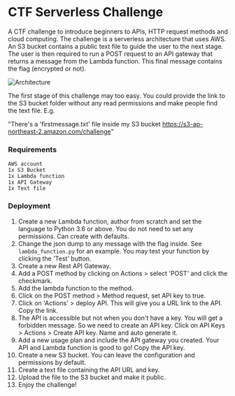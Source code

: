 # CTF Serverless Challenge

A CTF challenge to introduce beginners to APIs, HTTP request methods and cloud computing. The challenge is a serverless architecture that uses AWS. An S3 bucket contains a public text file to guide the user to the next stage. The user is then required to run a POST request to an API gateway that returns a message from the Lambda function. This final message contains the flag (encrypted or not). 

![Architecture](https://github.com/AsianJohnBoi/CTF-Serverless-Challenge/blob/master/Architecture.png)

The first stage of this challenge may too easy. You could provide the link to the S3 bucket folder without any  read permissions and make people find the text file. E.g.

"There's a 'firstmessage.txt' file inside my S3 bucket https://s3-ap-northeast-2.amazon.com/challenge"



### Requirements

```
AWS account
1x S3 Bucket
1x Lambda function
1x API Gateway
1x Text file
```



### Deployment

1. Create a new Lambda function, author from scratch and set the language to Python 3.6 or above. You do not need to set any permissions. Can create with defaults. 
2. Change the json dump to any message with the flag inside. See `lambda_function.py` for an example. You may test your function by clicking the 'Test' button.
3. Create a new Rest API Gateway.
4. Add a POST method by clicking on Actions > select 'POST' and click the checkmark.
5. Add the lambda function to the method.
6. Click on the POST method > Method request, set API key to true.
7. Click on 'Actions' > deploy API. This will give you a URL link to the API. Copy the link.
8. The API is accessible but not when you don't have a key. You will get a forbidden message. So we need to create an API key. Click on API Keys > Actions > Create API key. Name and auto generate it.
9. Add a new usage plan and include the API gateway you created. Your API and Lambda function is good to go! Copy the API key.
10. Create a new S3 bucket. You can leave the configuration and permissions by default.
11. Create a text file containing the API URL and key.
12. Upload the file to the S3 bucket and make it public.
13. Enjoy the challenge!

